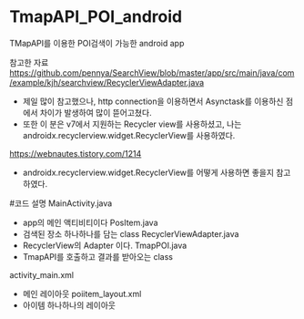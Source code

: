# TmapAPI_POI_android
TMapAPI를 이용한 POI검색이 가능한 android app

참고한 자료 
https://github.com/pennya/SearchView/blob/master/app/src/main/java/com/example/kjh/searchview/RecyclerViewAdapter.java
- 제일 많이 참고했으나, http connection을 이용하면서 Asynctask를 이용하신 점에서 차이가 발생하여 많이 뜯어고쳤다. 
- 또한 이 분은 v7에서 지원하는 Recycler view를 사용하셨고, 나는 androidx.recyclerview.widget.RecyclerView를 사용하였다. 

https://webnautes.tistory.com/1214
- androidx.recyclerview.widget.RecyclerView를 어떻게 사용하면 좋을지 참고하였다. 

#코드 설명
MainActivity.java
- app의 메인 액티비티이다
PosItem.java
- 검색된 장소 하나하나를 담는 class
RecyclerViewAdapter.java
- RecyclerView의 Adapter 이다.
TmapPOI.java
- TmapAPI를 호출하고 결과를 받아오는 class

activity_main.xml
- 메인 레이아웃
poiitem_layout.xml
- 아이템 하나하나의 레이아웃 

